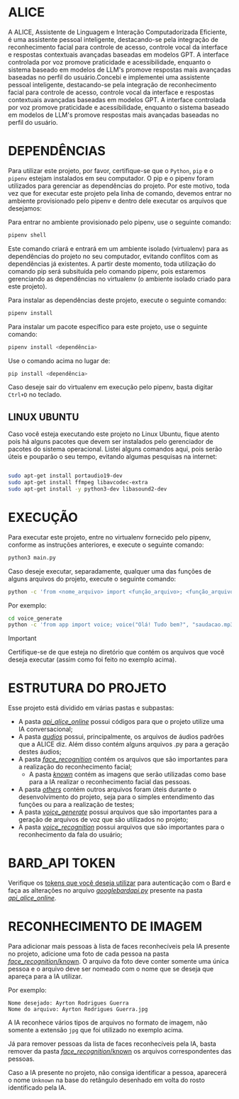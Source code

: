 # ALICE
A ALICE, Assistente de Linguagem e Interação Computadorizada Eficiente, é uma assistente pessoal inteligente, destacando-se pela integração de reconhecimento facial para controle de acesso, controle vocal da interface e respostas contextuais avançadas baseadas em modelos GPT. A interface controlada por voz promove praticidade e acessibilidade, enquanto o sistema baseado em modelos de LLM's promove respostas mais avançadas baseadas no perfil do usuário.Concebi e implementei uma assistente pessoal inteligente, destacando-se pela integração de reconhecimento facial para controle de acesso, controle vocal da interface e respostas contextuais avançadas baseadas em modelos GPT. A interface controlada por voz promove praticidade e acessibilidade, enquanto o sistema baseado em modelos de LLM's promove respostas mais avançadas baseadas no perfil do usuário.

# DEPENDÊNCIAS
Para utilizar este projeto, por favor, certifique-se que o `Python`, `pip` e o `pipenv` estejam instalados em seu computador. O pip e o pipenv foram utilizados para gerenciar as dependências do projeto. Por este motivo, toda vez que for executar este projeto pela linha de comando, devemos entrar no ambiente provisionado pelo pipenv e dentro dele executar os arquivos que desejamos:

Para entrar no ambiente provisionado pelo pipenv, use o seguinte comando:

```bash
pipenv shell
```

Este comando criará e entrará em um ambiente isolado (virtualenv) para as dependências do projeto no seu computador, evitando conflitos com as dependências já existentes. A partir deste momento, toda utilização do comando pip será subsituída pelo comando pipenv, pois estaremos gerenciando as dependências no virtualenv (o ambiente isolado criado para este projeto).

Para instalar as dependências deste projeto, execute o seguinte comando:

```bash
pipenv install
```

Para instalar um pacote específico para este projeto, use o seguinte comando:

```bash
pipenv install <dependência>
```

Use o comando acima no lugar de:

```bash
pip install <dependência>
```

Caso deseje sair do virtualenv em execução pelo pipenv, basta digitar `Ctrl+D` no teclado.

## LINUX UBUNTU
Caso você esteja executando este projeto no Linux Ubuntu, fique atento pois há alguns pacotes que devem ser instalados pelo gerenciador de pacotes do sistema operacional.
Listei alguns comandos aqui, pois serão úteis e pouparão o seu tempo, evitando algumas pesquisas na internet:

```bash

sudo apt-get install portaudio19-dev
sudo apt-get install ffmpeg libavcodec-extra
sudo apt-get install -y python3-dev libasound2-dev

```

# EXECUÇÃO
Para executar este projeto, entre no virtualenv fornecido pelo pipenv, conforme as instruções anteriores, e execute o seguinte comando:

```bash
python3 main.py
```

Caso deseje executar, separadamente, qualquer uma das funções de alguns arquivos do projeto, execute o seguinte comando:

```bash
python -c 'from <nome_arquivo> import <função_arquivo>; <função_arquivo>()'
```

Por exemplo:

```bash
cd voice_generate
python -c 'from app import voice; voice("Olá! Tudo bem?", "saudacao.mp3")'
```
> [!IMPORTANT]
> Certifique-se de que esteja no diretório que contém os arquivos que você deseja executar (assim como foi feito no exemplo acima).

# ESTRUTURA DO PROJETO
Esse projeto está dividido em várias pastas e subpastas:
* A pasta [_api\_alice\_online_](api_alice_online/) possui códigos para que o projeto utilize uma IA conversacional;
* A pasta [_audios_](audios/) possui, principalmente, os arquivos de áudios padrões que a ALICE diz. Além disso contém alguns arquivos .py para a geração destes áudios;
* A pasta [_face\_recognition_](face_recognition/) contém os arquivos que são importantes para a realização do reconhecimento facial;
  * A pasta [_known_](face_recognition/known/) contém as imagens que serão utilizadas como base para a IA realizar o reconhecimento facial das pessoas.
* A pasta [_others_](others/) contém outros arquivos foram úteis durante o desenvolvimento do projeto, seja para o simples entendimento das funções ou para a realização de testes;
* A pasta [_voice\_generate_](voice_generate/) possui arquivos que são importantes para a geração de arquivos de voz que são utilizados no projeto;
* A pasta [_voice\_recognition_](voice_recognition/) possui arquivos que são importantes para o reconhecimento da fala do usuário;

# BARD_API TOKEN
Verifique os [tokens que você deseja utilizar](https://medium.com/@marc.bolle/access-google-bard-with-python-package-bard-api-6000251d1aa8) para autenticação com o Bard e faça as alterações no arquivo [_googlebardapi.py_](api_alice_online/googlebardapi.py) presente na pasta [_api\_alice\_online_](api_alice_online/).

# RECONHECIMENTO DE IMAGEM
Para adicionar mais pessoas à lista de faces reconhecíveis pela IA presente no projeto, adicione uma foto de cada pessoa na pasta [_face\_recognition_/known](face_recognition/known/). O arquivo da foto deve conter somente uma única pessoa e o arquivo deve ser nomeado com o nome que se deseja que apareça para a IA utilizar.

Por exemplo:
```
Nome desejado: Ayrton Rodrigues Guerra
Nome do arquivo: Ayrton Rodrigues Guerra.jpg
```

A IA reconhece vários tipos de arquivos no formato de imagem, não somente a extensão `jpg` que foi utilizado no exemplo acima.

Já para remover pessoas da lista de faces reconhecíveis pela IA, basta remover da pasta [_face\_recognition_/known](face_recognition/known/) os arquivos correspondentes das pessoas.

Caso a IA presente no projeto, não consiga identificar a pessoa, aparecerá o nome `Unknown` na base do retângulo desenhado em volta do rosto identificado pela IA.
